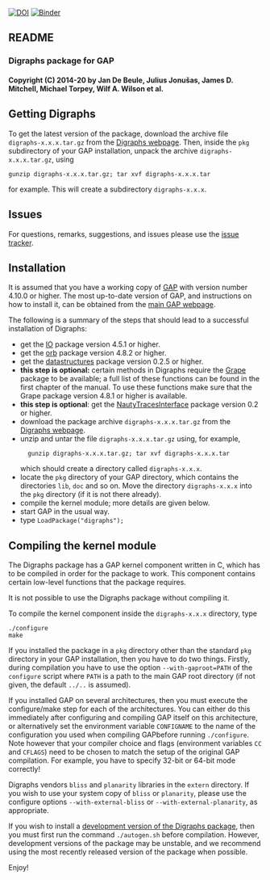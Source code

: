 [![DOI](https://zenodo.org/badge/DOI/10.5281/zenodo.198140.svg)](https://doi.org/10.5281/zenodo.198140)
[![Binder](https://mybinder.org/badge_logo.svg)](https://mybinder.org/v2/gh/digraphs/digraphs/master)

## README

### Digraphs package for GAP

#### Copyright (C) 2014-20 by Jan De Beule, Julius Jonušas, James D. Mitchell, Michael Torpey, Wilf A. Wilson et al.
## Getting Digraphs

To get the latest version of the package, download the archive file
`digraphs-x.x.x.tar.gz` from the [Digraphs webpage][]. Then, inside the `pkg`
subdirectory of your GAP installation, unpack the archive
`digraphs-x.x.x.tar.gz`, using

    gunzip digraphs-x.x.x.tar.gz; tar xvf digraphs-x.x.x.tar

for example.  This will create a subdirectory `digraphs-x.x.x`.

## Issues

For questions, remarks, suggestions, and issues please use the
[issue tracker](https://github.com/digraphs/Digraphs/issues).

## Installation

It is assumed that you have a working copy of [GAP][] with version number
4.10.0 or higher.  The most up-to-date version of GAP, and instructions on how
to install it, can be obtained from the 
[main GAP webpage](https://www.gap-system.org).

The following is a summary of the steps that should lead to a successful
installation of Digraphs:

* get the [IO](https://gap-packages.github.io/io) package version 4.5.1 or
  higher.
* get the [orb](https://gap-packages.github.io/orb) package version 4.8.2 or
  higher.
* get the [datastructures](https://gap-packages.github.io/datastructures)
  package version 0.2.5 or higher.
* **this step is optional:** certain methods in Digraphs require the
  [Grape](https://gap-packages.github.io/grape/) package to be available; a
  full list of these functions can be found in the first chapter of the manual.
  To use these functions make sure that the Grape package version 4.8.1 or
  higher is available.
* **this step is optional**: get the
  [NautyTracesInterface](https://github.com/gap-packages/NautyTracesInterface)
  package version 0.2 or higher.
* download the package archive `digraphs-x.x.x.tar.gz` from the
  [Digraphs webpage][].
* unzip and untar the file `digraphs-x.x.x.tar.gz` using, for example,
  ```
    gunzip digraphs-x.x.x.tar.gz; tar xvf digraphs-x.x.x.tar
  ```
  which should create a directory called `digraphs-x.x.x`.
* locate the `pkg` directory of your GAP directory, which contains the
  directories `lib`, `doc` and so on. Move the directory `digraphs-x.x.x` into
  the `pkg` directory (if it is not there already).
* compile the kernel module; more details are given below.
* start GAP in the usual way.
* type `LoadPackage("digraphs");`

## Compiling the kernel module

The Digraphs package has a GAP kernel component written in C, which has to be
compiled in order for the package to work.  This component contains certain
low-level functions that the package requires.

It is not possible to use the Digraphs package without compiling it.

To compile the kernel component inside the `digraphs-x.x.x` directory, type

    ./configure
    make

If you installed the package in a `pkg` directory other than the standard `pkg`
directory in your GAP installation, then you have to do two things. Firstly,
during compilation you have to use the option `--with-gaproot=PATH` of the
`configure` script where `PATH` is a path to the main GAP root directory (if
not given, the default `../..` is assumed).

If you installed GAP on several architectures, then you must execute the
configure/make step for each of the architectures. You can either do this
immediately after configuring and compiling GAP itself on this architecture, or
alternatively set the environment variable `CONFIGNAME` to the name of the
configuration you used when compiling GAPbefore running `./configure`.  Note
however that your compiler choice and flags (environment variables `CC` and
`CFLAGS`) need to be chosen to match the setup of the original GAP compilation.
For example, you have to specify 32-bit or 64-bit mode correctly!

Digraphs vendors `bliss` and `planarity` libraries in the `extern` directory.
If you wish to use your system copy of `bliss` or `planarity`, please use the
configure options `--with-external-bliss` or `--with-external-planarity`, as
appropriate.

If you wish to install a
[development version of the Digraphs package](https://github.com/digraphs/Digraphs),
then you must first run the command `./autogen.sh` before compilation. However,
development versions of the package may be unstable, and we recommend using the
most recently released version of the package when possible.

Enjoy!

[Digraphs webpage]: https://digraphs.github.io/Digraphs
[GAP]: https://www.gap-system.org
